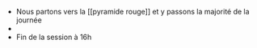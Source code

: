 - Nous partons vers la [[pyramide rouge]] et y passons la majorité de la journée
-
- Fin de la session à 16h